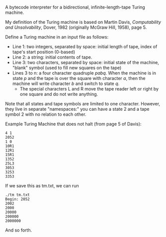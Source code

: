 A bytecode interpreter for a bidirectional, infinite-length-tape Turing machine.

My definition of the Turing machine is based on Martin Davis, _Computability and Unsolvability_, Dover, 1982 (originally McGraw Hill, 1958), page 5.

Define a Turing machine in an input file as follows:
-   Line 1: two integers, separated by space: initial length of tape, index of tape's start position (0-based)
-   Line 2: a string: initial contents of tape.
-   Line 3: two characters, separated by space: initial state of the machine, "blank" symbol (used to fill new squares on the tape)
-   Lines 3 to n: a four character quadruple _pabq_. When the machine is in state _p_ and the tape is over the square with character _a_, then the machine will write character _b_ and switch to state _q_.
    -   The special characters L and R move the tape reader left or right by one square and do not write anything.

Note that all states and tape symbols are limited to one character. However, they live in separate "namespaces:" you can have a state 2 and a tape symbol 2 with no relation to each other.

Example Turing Machine that does not halt (from page 5 of Davis):

    4 1
    2052
    1 0
    10R1
    12R1
    15R1
    1352
    25L3
    3053
    3253
    3353

If we save this as tm.txt, we can run

    ./tm tm.txt
    Begin: 2052
    2002
    2000
    20000
    200000
    2000000

And so forth.
